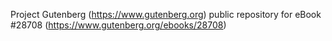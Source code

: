 Project Gutenberg (https://www.gutenberg.org) public repository for eBook #28708 (https://www.gutenberg.org/ebooks/28708)
